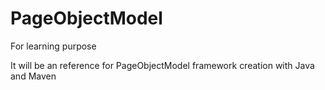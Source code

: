 # PageObjectModel
For learning purpose

It will be an reference for PageObjectModel framework creation with Java and Maven
